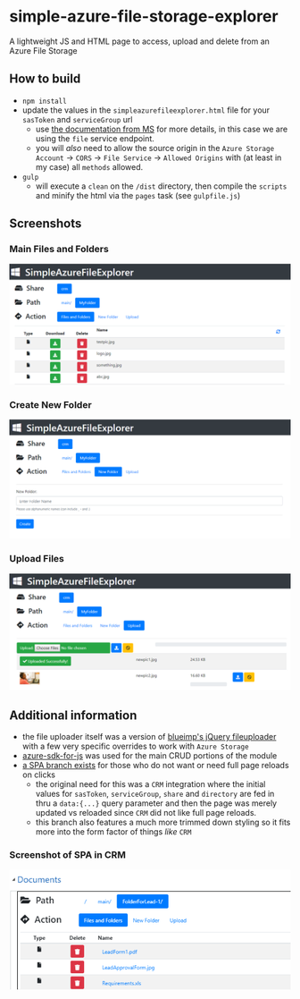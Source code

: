 # simple-azure-file-storage-explorer
A lightweight JS and HTML page to access, upload and delete from an Azure File Storage

## How to build
 - `npm install`
 - update the values in the `simpleazurefileexplorer.html` file for your `sasToken` and `serviceGroup` url
   - use [the documentation from MS](https://docs.microsoft.com/en-us/azure/storage/common/storage-dotnet-shared-access-signature-part-1) for more details, in this case we are using the `file` service endpoint.
   - you will _also_ need to allow the source origin in the `Azure Storage Account` -> `CORS` -> `File Service` -> `Allowed Origins` with (at least in my case) all `methods` allowed.
 - `gulp`
   - will execute a `clean` on the `/dist` directory, then compile the `scripts` and minify the html via the `pages` task (see `gulpfile.js`) 

## Screenshots

### Main Files and Folders
![alt text](/assets/fileandfolder.png "Files and Folders")

### Create New Folder
![alt text](/assets/newfolder.png "Create New Folder")

### Upload Files
![alt text](/assets/upload.png "Upload Files")

## Additional information
 - the file uploader itself was a version of [blueimp's jQuery fileuploader](https://blueimp.github.io/jQuery-File-Upload/) with a few very specific overrides to work with `Azure Storage`
 - [azure-sdk-for-js](https://github.com/Azure/azure-sdk-for-js) was used for the main CRUD portions of the module
 - [a SPA branch exists](https://github.com/vandsh/simple-azure-file-storage-explorer/tree/spa) for those who do not want or need full page reloads on clicks
   - the original need for this was a `CRM` integration where the initial values for `sasToken`, `serviceGroup`, `share` and `directory` are fed in thru a `data:{...}` query parameter and then the page was merely updated vs reloaded since `CRM` did not like full page reloads.
   - this branch also features a much more trimmed down styling so it fits more into the form factor of things _like_ `CRM`

### Screenshot of SPA in CRM
![alt text](/assets/incrm.png "In Use within CRM")